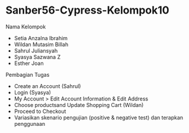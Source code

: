 # Sanber56-Cypress-Kelompok10

Nama Kelompok
- Setia Anzalna Ibrahim
- Wildan Mutasim Billah
- Sahrul Juliansyah
- Syasya Sazwana Z
- Esther Joan

Pembagian Tugas

- Create an Account (Sahrul)
- Login (Syasya)
- My Account > Edit Account Information & Edit Address
- Choose productsand Update Shopping Cart (Wildan)
- Proceed to Checkout
- Variasikan skenario pengujian (positive & negative test) dan terapkan penggunaan
